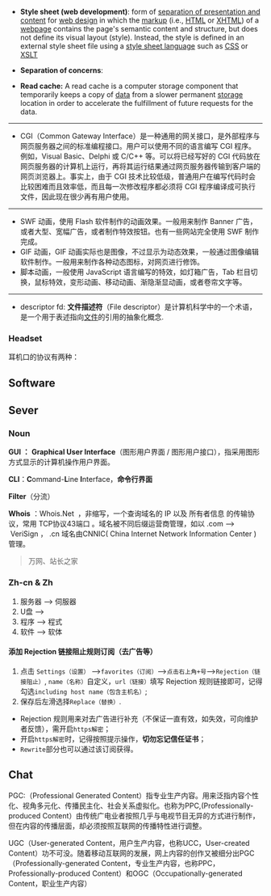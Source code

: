 + **Style sheet (web development)**:  form of [separation of presentation and content](https://en.wikipedia.org/wiki/Separation_of_presentation_and_content) for [web design](https://en.wikipedia.org/wiki/Web_design) in which the [markup](https://en.wikipedia.org/wiki/Markup_(computer_programming)) (i.e., [HTML](https://en.wikipedia.org/wiki/HTML) or [XHTML](https://en.wikipedia.org/wiki/XHTML)) of a [webpage](https://en.wikipedia.org/wiki/Webpage) contains the page's semantic content and structure, but does not define its visual layout (style). Instead, the style is defined in an external style sheet file using a [style sheet language](https://en.wikipedia.org/wiki/Style_sheet_language) such as [CSS](https://en.wikipedia.org/wiki/Cascading_Style_Sheets) or [XSLT](https://en.wikipedia.org/wiki/Extensible_Stylesheet_Language)

+ **Separation of concerns**: 

+ **Read cache:** A read cache is a computer storage component that temporarily keeps a copy of [data](https://searchdatamanagement.techtarget.com/definition/data) from a slower permanent [storage](https://searchstorage.techtarget.com/definition/storage) location in order to accelerate the fulfillment of future requests for the data. 

---

+ CGI（Common Gateway Interface）是一种通用的网关接口，是外部程序与网页服务器之间的标准编程接口。用户可以使用不同的语言编写 CGI 程序。例如，Visual Basic、Delphi 或 C/C++ 等。可以将已经写好的 CGI 代码放在网页服务器的计算机上运行，再将其运行结果通过网页服务器传输到客户端的网页浏览器上。事实上，由于 CGI 技术比较低级，普通用户在编写代码时会比较困难而且效率低，而且每一次修改程序都必须将 CGI 程序编译成可执行文件，因此现在很少再有用户使用。


---

+ SWF 动画，使用 Flash 软件制作的动画效果。一般用来制作 Banner 广告，或者大型、宽幅广告，或者制作特效按钮。也有一些网站完全使用 SWF 制作完成。
+ GIF 动画，GIF 动画实际也是图像，不过显示为动态效果，一般通过图像编辑软件制作。一般用来制作各种动态图标，对网页进行修饰。
+ 脚本动画，一般使用 JavaScript 语言编写的特效，如灯箱广告，Tab 栏目切换，鼠标特效，变形动画、移动动画、渐隐渐显动画，或者卷帘文字等。

---

+ descriptor fd: **文件描述符**（File descriptor）是计算机科学中的一个术语，是一个用于表述指向[文件](https://zh.wikipedia.org/wiki/文件)的引用的抽象化概念.


### Headset

耳机口的协议有两种：

## Software

## Sever

### Noun


**GUI ：** **Graphical User Interface**（图形用户界面 / 图形用户接口），指采用图形方式显示的计算机操作用户界面。


**CLI**：**C**ommand-**L**ine **I**nterface，**命令行界面**


**Filter**（分流）


**Whois** ：Whois.Net  ，非缩写，一个查询域名的 IP 以及 所有者信息 的传输协议，常用 TCP协议43端口 。域名被不同后缀运营商管理，如以 .com —>  VeriSign ， .cn 域名由CNNIC( China Internet Network Information Center )管理。


> 万网、站长之家



### Zh-cn & Zh


1. 服务器 —> 伺服器
2. U盘 —>
3. 程序 --> 程式
4. 软件 --> 软体



#### 添加 Rejection 链接阻止规则订阅（去广告等）


1. 点击 `Settings（设置）` -->`favorites（订阅）`-->`点击右上角+号`-->`Rejection（链接阻止）`, `name（名称）`自定义，`url（链接）`填写 Rejection 规则链接即可，记得勾选`including host name（包含主机名）`;
1. 保存后左滑选择`Replace（替换）`.



- Rejection 规则用来对去广告进行补充（不保证一直有效，如失效，可向维护者反馈），需开启`https解密`；
- 开启`https解密`时，记得按照提示操作，**切勿忘记信任证书**；
- `Rewrite`部分也可以通过该订阅获得。

## Chat
PGC:（Professional Generated Content）指专业生产内容。用来泛指内容个性化、视角多元化、传播民主化、社会关系虚拟化。也称为PPC,(Professionally-produced Content）由传统广电业者按照几乎与电视节目无异的方式进行制作，但在内容的传播层面，却必须按照互联网的传播特性进行调整。


UGC（User-generated Content，用户生产内容，也称UCC，User-created Content）功不可没。随着移动互联网的发展，网上内容的创作又被细分出PGC（Professionally-generated Content，专业生产内容，也称PPC，Professionally-produced Content）和OGC（Occupationally-generated Content，职业生产内容）


